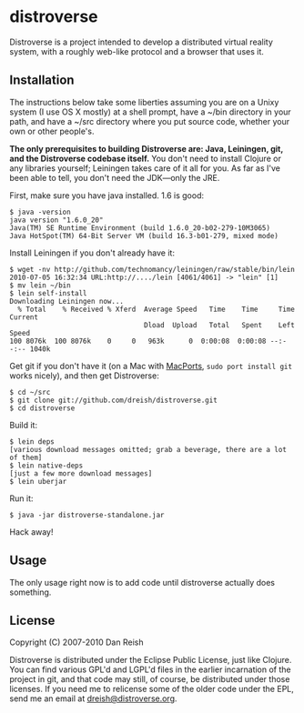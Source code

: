 # distroverse

Distroverse is a project intended to develop a distributed virtual
reality system, with a roughly web-like protocol and a browser that
uses it.

## Installation

The instructions below take some liberties assuming you are on a Unixy
system (I use OS X mostly) at a shell prompt, have a ~/bin directory
in your path, and have a ~/src directory where you put source code,
whether your own or other people's.

**The only prerequisites to building Distroverse are: Java, Leiningen,
git, and the Distroverse codebase itself.**  You don't need to install
Clojure or any libraries yourself; Leiningen takes care of it all for
you.  As far as I've been able to tell, you don't need the
JDK&mdash;only the JRE.

First, make sure you have java installed.  1.6 is good:

    $ java -version
    java version "1.6.0_20"
    Java(TM) SE Runtime Environment (build 1.6.0_20-b02-279-10M3065)
    Java HotSpot(TM) 64-Bit Server VM (build 16.3-b01-279, mixed mode)

Install Leiningen if you don't already have it:

    $ wget -nv http://github.com/technomancy/leiningen/raw/stable/bin/lein
    2010-07-05 16:32:34 URL:http://..../lein [4061/4061] -> "lein" [1]
    $ mv lein ~/bin
    $ lein self-install
    Downloading Leiningen now...
      % Total    % Received % Xferd  Average Speed   Time    Time     Time  Current
                                     Dload  Upload   Total   Spent    Left  Speed
    100 8076k  100 8076k    0     0   963k      0  0:00:08  0:00:08 --:--:-- 1040k

Get git if you don't have it (on a Mac with
[MacPorts](http://www.macports.org/install.php), `sudo port install
git` works nicely), and then get Distroverse:

    $ cd ~/src
    $ git clone git://github.com/dreish/distroverse.git
    $ cd distroverse

Build it:

    $ lein deps
    [various download messages omitted; grab a beverage, there are a lot of them]
    $ lein native-deps
    [just a few more download messages]
    $ lein uberjar

Run it:

    $ java -jar distroverse-standalone.jar

Hack away!

## Usage

The only usage right now is to add code until distroverse actually
does something.

## License

Copyright (C) 2007-2010 Dan Reish

Distroverse is distributed under the Eclipse Public License, just like
Clojure.  You can find various GPL'd and LGPL'd files in the earlier
incarnation of the project in git, and that code may still, of course,
be distributed under those licenses.  If you need me to relicense some
of the older code under the EPL, send me an email at
<dreish@distroverse.org>.
